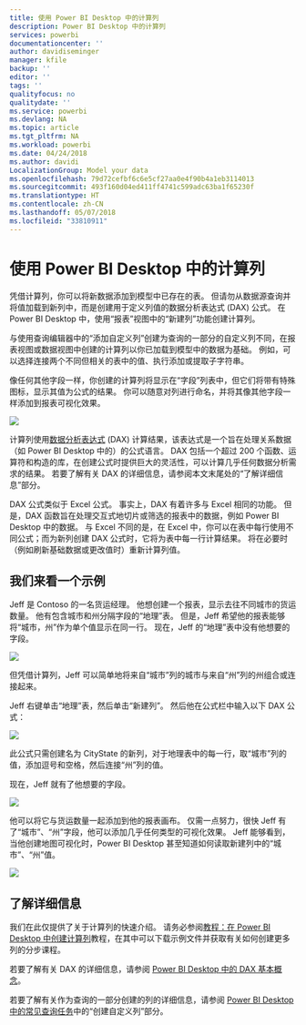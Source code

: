 ```yaml
---
title: 使用 Power BI Desktop 中的计算列
description: Power BI Desktop 中的计算列
services: powerbi
documentationcenter: ''
author: davidiseminger
manager: kfile
backup: ''
editor: ''
tags: ''
qualityfocus: no
qualitydate: ''
ms.service: powerbi
ms.devlang: NA
ms.topic: article
ms.tgt_pltfrm: NA
ms.workload: powerbi
ms.date: 04/24/2018
ms.author: davidi
LocalizationGroup: Model your data
ms.openlocfilehash: 79d72cefbf6c6e5cf27aa0e4f90b4a1eb3114013
ms.sourcegitcommit: 493f160d04ed411ff4741c599adc63ba1f65230f
ms.translationtype: HT
ms.contentlocale: zh-CN
ms.lasthandoff: 05/07/2018
ms.locfileid: "33810911"
---
```

# <a name="using-calculated-columns-in-power-bi-desktop"></a>使用 Power BI Desktop 中的计算列
凭借计算列，你可以将新数据添加到模型中已存在的表。 但请勿从数据源查询并将值加载到新列中，而是创建用于定义列值的数据分析表达式 (DAX) 公式。 在 Power BI Desktop 中，使用“报表”视图中的“新建列”功能创建计算列。

与使用查询编辑器中的“添加自定义列”创建为查询的一部分的自定义列不同，在报表视图或数据视图中创建的计算列以你已加载到模型中的数据为基础。 例如，可以选择连接两个不同但相关的表中的值、执行添加或提取子字符串。

像任何其他字段一样，你创建的计算列将显示在“字段”列表中，但它们将带有特殊图标，显示其值为公式的结果。 你可以随意对列进行命名，并将其像其他字段一样添加到报表可视化效果。

![](media/desktop-calculated-columns/calccolinpbid_fields.png)

计算列使用[数据分析表达式](https://msdn.microsoft.com/library/gg413422.aspx) (DAX) 计算结果，该表达式是一个旨在处理关系数据（如 Power BI Desktop 中的）的公式语言。 DAX 包括一个超过 200 个函数、运算符和构造的库，在创建公式时提供巨大的灵活性，可以计算几乎任何数据分析需求的结果。 若要了解有关 DAX 的详细信息，请参阅本文末尾处的“了解详细信息”部分。

DAX 公式类似于 Excel 公式。 事实上，DAX 有着许多与 Excel 相同的功能。 但是，DAX 函数旨在处理交互式地切片或筛选的报表中的数据，例如 Power BI Desktop 中的数据。 与 Excel 不同的是，在 Excel 中，你可以在表中每行使用不同公式；而为新列创建 DAX 公式时，它将为表中每一行计算结果。 将在必要时（例如刷新基础数据或更改值时）重新计算列值。

## <a name="lets-look-at-an-example"></a>我们来看一个示例
Jeff 是 Contoso 的一名货运经理。 他想创建一个报表，显示去往不同城市的货运数量。 他有包含城市和州分隔字段的“地理”表。 但是，Jeff 希望他的报表能够将“城市，州”作为单个值显示在同一行。 现在，Jeff 的“地理”表中没有他想要的字段。

![](media/desktop-calculated-columns/calccolinpbid_cityandstatefields.png)

但凭借计算列，Jeff 可以简单地将来自“城市”列的城市与来自“州”列的州组合或连接起来。

Jeff 右键单击“地理”表，然后单击“新建列”。 然后他在公式栏中输入以下 DAX 公式：

![](media/desktop-calculated-columns/calccolinpbid_formula.png)

此公式只需创建名为 CityState 的新列，对于地理表中的每一行，取“城市”列的值，添加逗号和空格，然后连接“州”列的值。

现在，Jeff 就有了他想要的字段。

![](media/desktop-calculated-columns/calccolinpbid_citystatefield.png)

他可以将它与货运数量一起添加到他的报表画布。 仅需一点努力，很快 Jeff 有了“城市”、“州”字段，他可以添加几乎任何类型的可视化效果。 Jeff 能够看到，当他创建地图可视化时，Power BI Desktop 甚至知道如何读取新建列中的“城市”、“州”值。

![](media/desktop-calculated-columns/calccolinpbid_citystatemap.png)

## <a name="learn-more"></a>了解详细信息
我们在此仅提供了关于计算列的快速介绍。 请务必参阅[教程：在 Power BI Desktop 中创建计算列](desktop-tutorial-create-calculated-columns.md)教程，在其中可以下载示例文件并获取有关如何创建更多列的分步课程。 

若要了解有关 DAX 的详细信息，请参阅 [Power BI Desktop 中的 DAX 基本概念](desktop-quickstart-learn-dax-basics.md)。

若要了解有关作为查询的一部分创建的列的详细信息，请参阅 [Power BI Desktop 中的常见查询任务](desktop-common-query-tasks.md)中的“创建自定义列”部分。  

